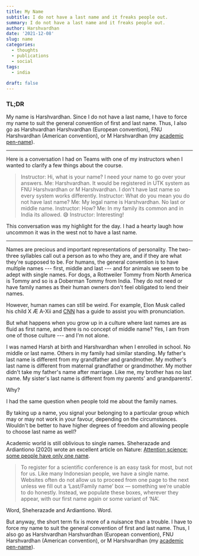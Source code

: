```yaml
---
title: My Name
subtitle: I do not have a last name and it freaks people out.
summary: I do not have a last name and it freaks people out.
author: Harshvardhan
date: '2021-12-08'
slug: name
categories:
  - thoughts
  - publications
  - social
tags:
  - india
  
draft: false
---
```


### TL;DR

My name is Harshvardhan. Since I do not have a last name, I have to force my name to suit the general convention of first and last name. Thus, I also go as Harshvardhan Harshvardhan (European convention), FNU Harshvardhan (American convention), or M Harshvardhan (my [academic pen-name](https://orcid.org/0000-0001-8086-544X "ORCID")).

---

Here is a conversation I had on Teams with one of my instructors when I wanted to clarify a few things about the course.

> Instructor: Hi, what is your name? I need your name to go over your answers.
> Me: Harshvardhan. It would be registered in UTK system as FNU Harshvardhan or M Harshvardhan. I don't have last name so every system works differently.
> Instructor: What do you mean you do not have last name?
> Me: My legal name is Harshvardhan. No last or middle name.
> Instructor: How?
> Me: In my family its common and in India its allowed. :sweat_smile:
> Instructor: Interesting!

This conversation was my highlight for the day. I had a hearty laugh how uncommon it was in the west not to have a last name.

---

Names are precious and important representations of personality. The two-three syllables call out a person as to who they are, and if they are what they're supposed to be. For humans, the general convention is to have multiple names --- first, middle and last --- and for animals we seem to be adept with single names. For dogs, a Rottweiler Tommy from North America is Tommy and so is a Doberman Tommy from India. They do not need or have family names as their human owners don't feel obligated to lend their names.

However, human names can still be weird. For example, Elon Musk called his child X Æ A-Xii and [CNN](https://www.cnn.com/2020/05/08/entertainment/elon-musk-grimes-baby-name-pronunciation-scli-intl/index.html) has a guide to assist you with pronunciation.

But what happens when you grow up in a culture where last names are as fluid as first name, and there is no concept of middle name? Yes, I am from one of those culture --- and I'm not alone.

I was named Harsh at birth and Harshvardhan when I enrolled in school. No middle or last name. Others in my family had similar standing. My father's last name is different from my grandfather and grandmother. My mother's last name is different from maternal grandfather or grandmother. My mother didn't take my father's name after marriage. Like me, my brother has no last name. My sister's last name is different from my parents' and grandparents'.

Why?

I had the same question when people told me about the family names.

By taking up a name, you signal your belonging to a particular group which may or may not work in your favour, depending on the circumstances. Wouldn't be better to have higher degrees of freedom and allowing people to choose last name as well?

Academic world is still oblivious to single names. Sheherazade and Ardiantiono (2020) wrote an excellent article on Nature: [Attention science: some people have only one name](https://www.nature.com/articles/d41586-020-02761-z).

> To register for a scientific conference is an easy task for most, but not for us. Like many Indonesian people, we have a single name. Websites often do not allow us to proceed from one page to the next unless we fill out a ‘Last/Family name’ box — something we’re unable to do honestly. Instead, we populate these boxes, wherever they appear, with our first name again or some variant of ‘NA’.

Word, Sheherazade and Ardiantiono. Word.

But anyway, the short term fix is more of a nuisance than a trouble. I have to force my name to suit the general convention of first and last name. Thus, I also go as Harshvardhan Harshvardhan (European convention), FNU Harshvardhan (American convention), or M Harshvardhan (my [academic pen-name](https://orcid.org/0000-0001-8086-544X "ORCID")).


